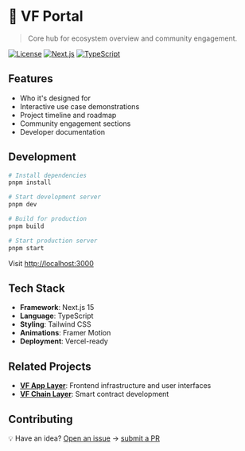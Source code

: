 # 🌱 VF Portal

> Core hub for ecosystem overview and community engagement.

[![License](https://img.shields.io/badge/license-MIT-blue.svg)](LICENSE)
[![Next.js](https://img.shields.io/badge/Next.js-15-black)](https://nextjs.org/)
[![TypeScript](https://img.shields.io/badge/TypeScript-5-blue)](https://www.typescriptlang.org/)

## Features

- Who it's designed for
- Interactive use case demonstrations
- Project timeline and roadmap
- Community engagement sections
- Developer documentation

## Development

```bash
# Install dependencies
pnpm install

# Start development server
pnpm dev

# Build for production
pnpm build

# Start production server
pnpm start
```

Visit [http://localhost:3000](http://localhost:3000)

## Tech Stack

- **Framework**: Next.js 15
- **Language**: TypeScript
- **Styling**: Tailwind CSS
- **Animations**: Framer Motion
- **Deployment**: Vercel-ready

## Related Projects

- **[VF App Layer](https://github.com/VF-DAO/vfdao-app-layer)**: Frontend infrastructure and user
  interfaces
- **[VF Chain Layer](https://github.com/VF-DAO/vfdao-chain-layer)**: Smart contract development

## Contributing

💡 Have an idea? [Open an issue](https://github.com/VF-DAO/vfdao-app-layer/issues) →
[submit a PR](https://github.com/VF-DAO/vfdao-app-layer/pulls)

